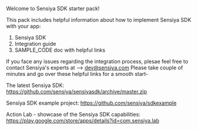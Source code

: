 Welcome to Sensiya SDK starter pack!

This pack includes helpful information about how to implement Sensiya SDK with your app: 

1. Sensiya SDK 
2. Integration guide
3. SAMPLE_CODE doc with helpful links

If you face any issues regarding the integration process, plesae feel free to contact Sensiya's experts at --> dev@sensiya.com
Please take couple of minutes and go over these helpful links for a smooth start-

The latest Sensiya SDK:
https://github.com/sensiya/sensiyasdk/archive/master.zip

Sensiya SDK example project: 
https://github.com/sensiya/sdkexample

Action Lab - showcase of the Sensiya SDK capabilities:
https://play.google.com/store/apps/details?id=com.sensiya.lab
